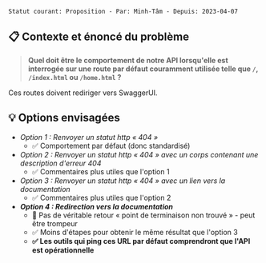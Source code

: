 ```text
Statut courant: Proposition - Par: Minh-Tâm - Depuis: 2023-04-07
```

## 📋 Contexte et énoncé du problème
> **Quel doit être le comportement de notre API lorsqu'elle est interrogée sur une route par défaut couramment utilisée telle que `/`, `/index.html` ou `/home.html` ?**

Ces routes doivent rediriger vers SwaggerUI.

## 💡 Options envisagées
* _Option 1 : Renvoyer un statut http « 404 »_
  * ✅ Comportement par défaut (donc standardisé)
* _Option 2 : Renvoyer un statut http « 404 » avec un corps contenant une description d'erreur 404_
  * ✅ Commentaires plus utiles que l'option 1
* _Option 3 : Renvoyer un statut http « 404 » avec un lien vers la documentation_
  * ✅ Commentaires plus utiles que l'option 2
* **_Option 4 : Redirection vers la documentation_**
  * 🚫 Pas de véritable retour « point de terminaison non trouvé » - peut être trompeur
  * ✅ Moins d'étapes pour obtenir le même résultat que l'option 3
  * **✅ Les outils qui ping ces URL par défaut comprendront que l'API est opérationnelle**
